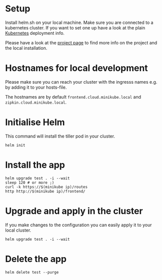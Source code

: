 # Setup

Install helm.sh on your local machine. Make sure you are connected to a kubernetes cluster. If you want to set one up have a look at the plain [Kubernetes](../kubernetes) deployment info.

Please have a look at the [project page](https://helm.sh/) to find more info on the project and the local installation.

# Hostnames for local development

Please make sure you can reach your cluster with the ingresss names e.g. by adding it to your hosts-file.

The hostnames are by default `frontend.cloud.minikube.local` and `zipkin.cloud.minikube.local`.


# Initialise Helm

This command will install the tiller pod in your cluster.

```
helm init 
```

#  Install the app

```
helm upgrade test . -i --wait
sleep 120 # or more ;)
curl -k https://$(minikube ip)/routes
http http://$(minikube ip)/frontend/
```

# Upgrade and apply in the cluster

If you make changes to the configuration you can easily apply it to your local cluster.

```
helm upgrade test . -i --wait
```

# Delete the app

```
helm delete test --purge
```